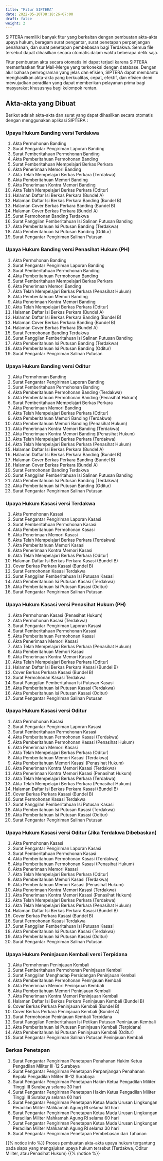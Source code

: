 ```yaml
---
title: "Fitur SIPTERA"
date: 2022-05-10T08:18:26+07:00
draft: false
weight: 2
---
```


SIPTERA memiliki banyak fitur yang berkaitan dengan pembuatan akta-akta upaya hukum, beragam surat pengantar, surat penetapan perpanjangan penahanan, dan surat penetapan pembebasan bagi Terdakwa. Semua file tersebut dapat dihasilkan secara otomatis dalam waktu beberapa detik saja.

Fitur pembuatan akta secara otomatis ini dapat terjadi karena SIPTERA memanfaatkan fitur Mail-Merge yang terkoneksi dengan database. Dengan alur bahasa pemrograman yang jelas dan efisien, SIPTERA dapat membantu menghasilkan akta-akta yang berkualitas, cepat, efektif, dan efisien demi mewujudkan peradilan yang dapat memberikan pelayanan prima bagi masyarakat khususnya bagi kelompok rentan.

## Akta-akta yang Dibuat

Berikut adalah akta-akta dan surat yang dapat dihasilkan secara otomatis dengan menggunakan aplikasi SIPTERA :

### Upaya Hukum Banding versi Terdakwa
1. Akta Permohonan Banding
2. Surat Pengantar Pengiriman Laporan Banding
3. Surat Pemberitahuan Permohonan Banding
4. Akta Pemberitahuan Permohonan Banding
5. Surat Pemberitahuan Mempelajari Berkas Perkara
6. Akta Penerimaan Memori Banding
7. Akta Telah Mempelajari Berkas Perkara (Terdakwa)
8. Akta Pemberitahuan Memori Banding
9. Akta Penerimaan Kontra Memori Banding
10. Akta Telah Mempelajari Berkas Perkara (Oditur)
11. Halaman Daftar Isi Berkas Perkara (Bundel A)
12. Halaman Daftar Isi Berkas Perkara Banding (Bundel B)
13. Halaman Cover Berkas Perkara Banding (Bundel B)
14. Halaman Cover Berkas Perkara (Bundel A)
15. Surat Permohonan Banding Terdakwa
16. Surat Panggilan Pemberitahuan Isi Salinan Putusan Banding
17. Akta Pemberitahuan Isi Putusan Banding (Terdakwa)
18. Akta Pemberitahuan Isi Putusan Banding (Oditur)
19. Surat Pengantar Pengiriman Salinan Putusan

### Upaya Hukum Banding versi Penasihat Hukum (PH)
1. Akta Permohonan Banding
2. Surat Pengantar Pengiriman Laporan Banding
3. Surat Pemberitahuan Permohonan Banding
4. Akta Pemberitahuan Permohonan Banding
5. Surat Pemberitahuan Mempelajari Berkas Perkara
6. Akta Penerimaan Memori Banding
7. Akta Telah Mempelajari Berkas Perkara (Penasihat Hukum)
8. Akta Pemberitahuan Memori Banding
9. Akta Penerimaan Kontra Memori Banding
10. Akta Telah Mempelajari Berkas Perkara (Oditur)
11. Halaman Daftar Isi Berkas Perkara (Bundel A)
12. Halaman Daftar Isi Berkas Perkara Banding (Bundel B)
13. Halaman Cover Berkas Perkara Banding (Bundel B)
14. Halaman Cover Berkas Perkara (Bundel A)
15. Surat Permohonan Banding Terdakwa
16. Surat Panggilan Pemberitahuan Isi Salinan Putusan Banding
17. Akta Pemberitahuan Isi Putusan Banding (Terdakwa)
18. Akta Pemberitahuan Isi Putusan Banding (Oditur)
19. Surat Pengantar Pengiriman Salinan Putusan

### Upaya Hukum Banding versi Oditur
1. Akta Permohonan Banding
2. Surat Pengantar Pengiriman Laporan Banding
3. Surat Pemberitahuan Permohonan Banding
4. Akta Pemberitahuan Permohonan Banding (Terdakwa)
5. Akta Pemberitahuan Permohonan Banding (Penasihat Hukum)
6. Surat Pemberitahuan Mempelajari Berkas Perkara
7. Akta Penerimaan Memori Banding
8. Akta Telah Mempelajari Berkas Perkara (Oditur)
9. Akta Pemberitahuan Memori Banding (Terdakwa)
10. Akta Pemberitahuan Memori Banding (Penasihat Hukum)
11. Akta Penerimaan Kontra Memori Banding (Terdakwa)
12. Akta Penerimaan Kontra Memori Banding (Penasihat Hukum)
13. Akta Telah Mempelajari Berkas Perkara (Terdakwa)
14. Akta Telah Mempelajari Berkas Perkara (Penasihat Hukum)
15. Halaman Daftar Isi Berkas Perkara (Bundel A)
16. Halaman Daftar Isi Berkas Perkara Banding (Bundel B)
17. Halaman Cover Berkas Perkara Banding (Bundel B)
18. Halaman Cover Berkas Perkara (Bundel A)
19. Surat Permohonan Banding Terdakwa
20. Surat Panggilan Pemberitahuan Isi Salinan Putusan Banding
21. Akta Pemberitahuan Isi Putusan Banding (Terdakwa)
22. Akta Pemberitahuan Isi Putusan Banding (Oditur)
23. Surat Pengantar Pengiriman Salinan Putusan

### Upaya Hukum Kasasi versi Terdakwa
1. Akta Permohonan Kasasi
2. Surat Pengantar Pengiriman Laporan Kasasi
3. Surat Pemberitahuan Permohonan Kasasi
4. Akta Pemberitahuan Permohonan Kasasi
5. Akta Penerimaan Memori Kasasi
6. Akta Telah Mempelajari Berkas Perkara (Terdakwa)
7. Akta Pemberitahuan Memori Kasasi
8. Akta Penerimaan Kontra Memori Kasasi
9. Akta Telah Mempelajari Berkas Perkara (Oditur)
10. Halaman Daftar Isi Berkas Perkara Kasasi (Bundel B)
11. Cover Berkas Perkara Kasasi (Bundel B)
12. Surat Permohonan Kasasi Terdakwa
13. Surat Panggilan Pemberitahuan Isi Putusan Kasasi
14. Akta Pemberitahuan Isi Putusan Kasasi (Terdakwa)
15. Akta Pemberitahuan Isi Putusan Kasasi (Oditur)
16. Surat Pengantar Pengiriman Salinan Putusan

### Upaya Hukum Kasasi versi Penasihat Hukum (PH)
1. Akta Permohonan Kasasi (Penasihat Hukum)
2. Akta Permohonan Kasasi (Terdakwa)
3. Surat Pengantar Pengiriman Laporan Kasasi
4. Surat Pemberitahuan Permohonan Kasasi
5. Akta Pemberitahuan Permohonan Kasasi
6. Akta Penerimaan Memori Kasasi
7. Akta Telah Mempelajari Berkas Perkara (Penasihat Hukum)
8. Akta Pemberitahuan Memori Kasasi
9. Akta Penerimaan Kontra Memori Kasasi
10. Akta Telah Mempelajari Berkas Perkara (Oditur)
11. Halaman Daftar Isi Berkas Perkara Kasasi (Bundel B)
12. Cover Berkas Perkara Kasasi (Bundel B)
13. Surat Permohonan Kasasi Terdakwa
14. Surat Panggilan Pemberitahuan Isi Putusan Kasasi
15. Akta Pemberitahuan Isi Putusan Kasasi (Terdakwa)
16. Akta Pemberitahuan Isi Putusan Kasasi (Oditur)
17. Surat Pengantar Pengiriman Salinan Putusan

### Upaya Hukum Kasasi versi Oditur
1. Akta Permohonan Kasasi
2. Surat Pengantar Pengiriman Laporan Kasasi
3. Surat Pemberitahuan Permohonan Kasasi
4. Akta Pemberitahuan Permohonan Kasasi (Terdakwa)
5. Akta Pemberitahuan Permohonan Kasasi (Penasihat Hukum)
6. Akta Penerimaan Memori Kasasi
7. Akta Telah Mempelajari Berkas Perkara (Oditur)
8. Akta Pemberitahuan Memori Kasasi (Terdakwa)
9. Akta Pemberitahuan Memori Kasasi (Penasihat Hukum)
10. Akta Penerimaan Kontra Memori Kasasi (Terdakwa)
11. Akta Penerimaan Kontra Memori Kasasi (Penasihat Hukum)
12. Akta Telah Mempelajari Berkas Perkara (Terdakwa)
13. Akta Telah Mempelajari Berkas Perkara (Penasihat Hukum)
14. Halaman Daftar Isi Berkas Perkara Kasasi (Bundel B)
15. Cover Berkas Perkara Kasasi (Bundel B)
16. Surat Permohonan Kasasi Terdakwa
17. Surat Panggilan Pemberitahuan Isi Putusan Kasasi
18. Akta Pemberitahuan Isi Putusan Kasasi (Terdakwa)
19. Akta Pemberitahuan Isi Putusan Kasasi (Oditur)
20. Surat Pengantar Pengiriman Salinan Putusan

### Upaya Hukum Kasasi versi Oditur (Jika Terdakwa Dibebaskan)
1. Akta Permohonan Kasasi
2. Surat Pengantar Pengiriman Laporan Kasasi
3. Surat Pemberitahuan Permohonan Kasasi
4. Akta Pemberitahuan Permohonan Kasasi (Terdakwa)
5. Akta Pemberitahuan Permohonan Kasasi (Penasihat Hukum)
6. Akta Penerimaan Memori Kasasi
7. Akta Telah Mempelajari Berkas Perkara (Oditur)
8. Akta Pemberitahuan Memori Kasasi (Terdakwa)
9. Akta Pemberitahuan Memori Kasasi (Penasihat Hukum)
10. Akta Penerimaan Kontra Memori Kasasi (Terdakwa)
11. Akta Penerimaan Kontra Memori Kasasi (Penasihat Hukum)
12. Akta Telah Mempelajari Berkas Perkara (Terdakwa)
13. Akta Telah Mempelajari Berkas Perkara (Penasihat Hukum)
14. Halaman Daftar Isi Berkas Perkara Kasasi (Bundel B)
15. Cover Berkas Perkara Kasasi (Bundel B)
16. Surat Permohonan Kasasi Terdakwa
17. Surat Panggilan Pemberitahuan Isi Putusan Kasasi
18. Akta Pemberitahuan Isi Putusan Kasasi (Terdakwa)
19. Akta Pemberitahuan Isi Putusan Kasasi (Oditur)
20. Surat Pengantar Pengiriman Salinan Putusan

### Upaya Hukum Peninjauan Kembali versi Terpidana
1. Akta Permohonan Peninjauan Kembali
2. Surat Pemberitahuan Permohonan Peninjauan Kembali
3. Surat Panggilan Menghadap Persidangan Peninjauan Kembali
4. Akta Pemberitahuan Permohonan Peninjauan Kembali
5. Akta Penerimaan Memori Peninjauan Kembali
6. Akta Pemberitahuan Memori Peninjauan Kembali
7. Akta Penerimaan Kontra Memori Peninjauan Kembali
8. Halaman Daftar Isi Berkas Perkara Peninjauan Kembali (Bundel B)
9. Cover Berkas Perkara Peninjauan Kembali (Bundel B)
10. Cover Berkas Perkara Peninjauan Kembali (Bundel A)
11. Surat Permohonan Peninjauan Kembali Terpidana
12. Surat Panggilan Pemberitahuan Isi Petikan Putusan Peninjauan Kembali
13. Akta Pemberitahuan Isi Putusan Peninjauan Kembali (Terpidana)
14. Akta Pemberitahuan Isi Putusan Peninjauan Kembali (Oditur)
15. Surat Pengantar Pengiriman Salinan Putusan Peninjauan Kembali

### Berkas Penetapan
1. Surat Pengantar Pengiriman Penetapan Penahanan Hakim Ketua Pengadilan Militer III-12 Surabaya
2. Surat Pengantar Pengiriman Penetapan Perpanjangan Penahanan Kepala Pengadilan Militer III-12 Surabaya
3. Surat Pengantar Pengiriman Penetapan Hakim Ketua Pengadilan Militer Tinggi III Surabaya selama 30 hari
4. Surat Pengantar Pengiriman Penetapan Hakim Ketua Pengadilan Militer Tinggi III Surabaya selama 60 hari
5. Surat Pengantar Pengiriman Penetapan Ketua Muda Urusan Lingkungan Peradilan Militer Mahkamah Agung RI selama 50 hari
6. Surat Pengantar Pengiriman Penetapan Ketua Muda Urusan Lingkungan Peradilan Militer Mahkamah Agung RI selama 60 hari
7. Surat Pengantar Pengiriman Penetapan Ketua Muda Urusan Lingkungan Peradilan Militer Mahkamah Agung RI selama 30 hari
8. Surat Pengantar Pengiriman Penetapan Pembebasan dari Tahanan

{{% notice info %}}
Proses pembuatan akta-akta upaya hukum tergantung pada siapa yang mengajukan upaya hukum tersebut (Terdakwa, Oditur Militer, atau Penasihat Hukum)
{{% /notice %}}